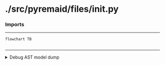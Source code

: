 # ./src/pyremaid/files/__init__.py

### Imports


---
```mermaid
flowchart TB


```
---

<details>
<summary>Debug AST model dump</summary>

```

```
</details>

